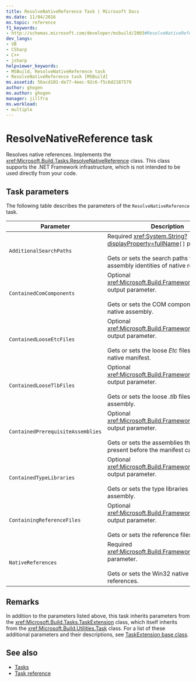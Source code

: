 ```yaml
---
title: ResolveNativeReference Task | Microsoft Docs
ms.date: 11/04/2016
ms.topic: reference
f1_keywords:
- http://schemas.microsoft.com/developer/msbuild/2003#ResolveNativeReference
dev_langs:
- VB
- CSharp
- C++
- jsharp
helpviewer_keywords:
- MSBuild, ResolveNativeReference task
- ResolveNativeReference task [MSBuild]
ms.assetid: 56acd101-de77-4eec-92c6-f5c6d2187579
author: ghogen
ms.author: ghogen
manager: jillfra
ms.workload:
- multiple
---
```

# ResolveNativeReference task

Resolves native references. Implements the <xref:Microsoft.Build.Tasks.ResolveNativeReference> class. This class supports the .NET Framework infrastructure, which is not intended to be used directly from your code.

## Task parameters

 The following table describes the parameters of the `ResolveNativeReference` task.

|Parameter|Description|
|---------------|-----------------|
|`AdditionalSearchPaths`|Required <xref:System.String?displayProperty=fullName>`[]` parameter.<br /><br /> Gets or sets the search paths for resolving assembly identities of native references.|
|`ContainedComComponents`|Optional <xref:Microsoft.Build.Framework.ITaskItem>`[]` output parameter.<br /><br /> Gets or sets the COM components of the native assembly.|
|`ContainedLooseEtcFiles`|Optional <xref:Microsoft.Build.Framework.ITaskItem>`[]` output parameter.<br /><br /> Gets or sets the loose *Etc* files listed in the native manifest.|
|`ContainedLooseTlbFiles`|Optional <xref:Microsoft.Build.Framework.ITaskItem>`[]` output parameter.<br /><br /> Gets or sets the loose *.tlb* files of the native assembly.|
|`ContainedPrerequisiteAssemblies`|Optional <xref:Microsoft.Build.Framework.ITaskItem>`[]` output parameter.<br /><br /> Gets or sets the assemblies that must be present before the manifest can be used.|
|`ContainedTypeLibraries`|Optional <xref:Microsoft.Build.Framework.ITaskItem>`[]` output parameter.<br /><br /> Gets or sets the type libraries of the native assembly.|
|`ContainingReferenceFiles`|Optional <xref:Microsoft.Build.Framework.ITaskItem>`[]` output parameter.<br /><br /> Gets or sets the reference files.|
|`NativeReferences`|Required <xref:Microsoft.Build.Framework.ITaskItem>`[]` parameter.<br /><br /> Gets or sets the Win32 native assembly references.|

## Remarks

 In addition to the parameters listed above, this task inherits parameters from the <xref:Microsoft.Build.Tasks.TaskExtension> class, which itself inherits from the <xref:Microsoft.Build.Utilities.Task> class. For a list of these additional parameters and their descriptions, see [TaskExtension base class](../msbuild/taskextension-base-class.md).

## See also

- [Tasks](../msbuild/msbuild-tasks.md)
- [Task reference](../msbuild/msbuild-task-reference.md)
